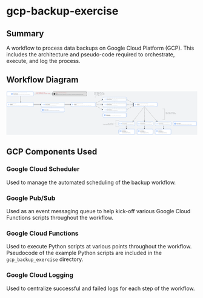 # gcp-backup-exercise

## Summary
A workflow to process data backups on Google Cloud Platform (GCP). This includes the architecture and pseudo-code required to orchestrate, execute, and log the process.

## Workflow Diagram
![diagram](docs/gcp-backup-diagram.png)

## GCP Components Used

### Google Cloud Scheduler
Used to manage the automated scheduling of the backup workflow.

### Google Pub/Sub
Used as an event messaging queue to help kick-off various Google Cloud Functions scripts throughout the workflow.

### Google Cloud Functions
Used to execute Python scripts at various points throughout the workflow. Pseudocode of the example Python scripts are included in the `gcp_backup_exercise` directory.

### Google Cloud Logging
Used to centralize successful and failed logs for each step of the workflow.
